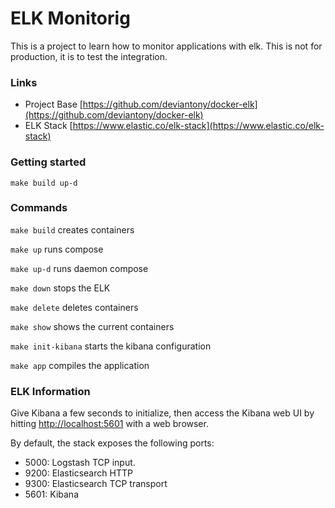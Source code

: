 # ELK Monitorig

This is a project to learn how to monitor applications with elk.
This is not for production, it is to test the integration.

### Links

- Project Base [https://github.com/deviantony/docker-elk](https://github.com/deviantony/docker-elk)
- ELK Stack [https://www.elastic.co/elk-stack](https://www.elastic.co/elk-stack)

### Getting started

```
make build up-d
```

### Commands

`make build` creates containers

`make up` runs compose

`make up-d` runs daemon compose

`make down` stops the ELK

`make delete` deletes containers

`make show` shows the current containers

`make init-kibana` starts the kibana configuration

`make app` compiles the application

### ELK Information

Give Kibana a few seconds to initialize, then access the Kibana web UI by hitting
[http://localhost:5601](http://localhost:5601) with a web browser.

By default, the stack exposes the following ports:
* 5000: Logstash TCP input.
* 9200: Elasticsearch HTTP
* 9300: Elasticsearch TCP transport
* 5601: Kibana
